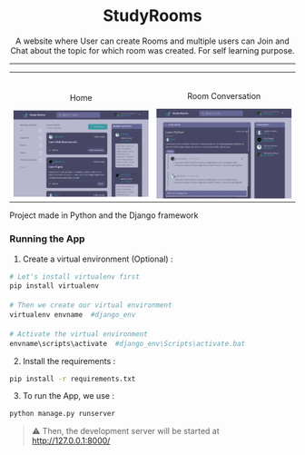 <div align="center">

# StudyRooms

 A website where User can create Rooms and multiple users can Join and Chat about the topic for which room was created. For self learning purpose.
 <hr/>
</div>

 <table width="100%"> 
<tr>
<td width="50%">   
<br/>   
<p align="center">
  Home
</p>
<img src="./images/home-screenshot.png" alt="Study Rooms app Home-screenshot">
</td> 
<td width="50%">
<br/>
<p align="center">
  Room Conversation
</p>
<img src="./images/room-screenshot.png" alt="Study Rooms app Room-screenshot">  
</td>
</table>
 
 Project made in Python and the Django framework

### Running the App

1. Create a virtual environment (Optional) :

```bash
# Let's install virtualenv first
pip install virtualenv

# Then we create our virtual environment
virtualenv envname  #django_env

# Activate the virtual environment
envname\scripts\activate  #django_env\Scripts\activate.bat
```

2. Install the requirements :

```bash
pip install -r requirements.txt
```
3. To run the App, we use :

```bash
python manage.py runserver
```
> ⚠ Then, the development server will be started at http://127.0.0.1:8000/